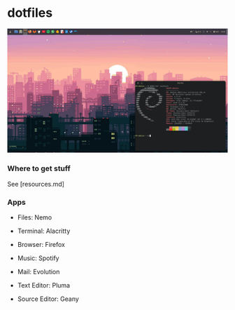 # dotfiles

![](assets/desktop.png)

### Where to get stuff

See [resources.md]

### Apps

- Files: Nemo

- Terminal: Alacritty

- Browser: Firefox

- Music: Spotify

- Mail: Evolution

- Text Editor: Pluma

- Source Editor: Geany
